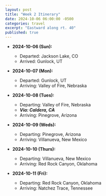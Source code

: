 ```yaml
---
layout: post
title: "Week 2 Itinerary"
date: 2024-10-06 06:00:00 -0500
categories: travel
excerpt: "Eastward along rt. 40"
published: true
---
```


- **2024-10-06 (Sun):**  
  - Departed:  Jackson Lake, CO
  - Arrived: Gunlock, UT
  
- **2024-10-07 (Mon):**  
  - Departed:  Gunlock, UT
  - Arriving: Valley of Fire, Nebraska

- **2024-10-08 (Tues):**  
  - Departing:  Valley of Fire, Nebraska
  - ***Via: Caldera, CA***
  - Arriving: Pinegrove, Arizona

- **2024-10-09 (Weds):**  
  - Departing:  Pinegrove, Arizona
  - Arriving: Villanueva, New Mexico

- **2024-10-10 (Thurs):**  
  - Departing:  Villanueva, New Mexico
  - Arriving: Red Rock Canyon, Oklahoma

- **2024-10-11 (Fri):**  
  - Departing:  Red Rock Canyon, Oklahoma
  - Arriving: Natchez Trace, Tennessee